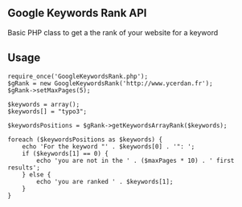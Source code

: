 Google Keywords Rank API
------------

Basic PHP class to get a the rank of your website for a keyword

Usage
------------

	require_once('GoogleKeywordsRank.php');
	$gRank = new GoogleKeywordsRank('http://www.ycerdan.fr');
	$gRank->setMaxPages(5);
	
	$keywords = array();
	$keywords[] = "typo3";
	
	$keywordsPositions = $gRank->getKeywordsArrayRank($keywords);
	
	foreach ($keywordsPositions as $keywords) {
		echo 'For the keyword "' . $keywords[0] . '": ';
		if ($keywords[1] == 0) {
			echo 'you are not in the ' . ($maxPages * 10) . ' first results';
		} else {
			echo 'you are ranked ' . $keywords[1];
		}
	}